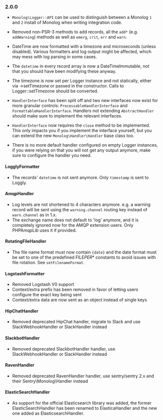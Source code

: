 ### 2.0.0

- `Monolog\Logger::API` can be used to distinguish between a Monolog `1` and `2` install of Monolog when writing integration code.

- Removed non-PSR-3 methods to add records, all the `add*` (e.g. `addWarning`) methods as well as `emerg`, `crit`, `err` and `warn`.

- DateTime are now formatted with a timezone and microseconds (unless disabled). Various formatters and log output might be affected, which may mess with log parsing in some cases.

- The `datetime` in every record array is now a DateTimeImmutable, not that you should have been modifying these anyway.

- The timezone is now set per Logger instance and not statically, either via ->setTimezone or passed in the constructor. Calls to Logger::setTimezone should be converted.

- `HandlerInterface` has been split off and two new interfaces now exist for more granular controls: `ProcessableHandlerInterface` and `FormattableHandlerInterface`. Handlers not extending `AbstractHandler` should make sure to implement the relevant
  interfaces.

- `HandlerInterface` now requires the `close` method to be implemented. This only impacts you if you implement the interface yourself, but you can extend the new `Monolog\Handler\Handler` base class too.

- There is no more default handler configured on empty Logger instances, if you were relying on that you will not get any output anymore, make sure to configure the handler you need.

#### LogglyFormatter

- The records' `datetime` is not sent anymore. Only `timestamp` is sent to Loggly.

#### AmqpHandler

- Log levels are not shortened to 4 characters anymore. e.g. a warning record will be sent using the `warning.channel` routing key instead of `warn.channel` as in 1.x.
- The exchange name does not default to 'log' anymore, and it is completely ignored now for the AMQP extension users. Only PHPAmqpLib uses it if provided.

#### RotatingFileHandler

- The file name format must now contain `{date}` and the date format must be set to one of the predefined FILE*PER*\* constants to avoid issues with file rotation. See `setFilenameFormat`.

#### LogstashFormatter

- Removed Logstash V0 support
- Context/extra prefix has been removed in favor of letting users configure the exact key being sent
- Context/extra data are now sent as an object instead of single keys

#### HipChatHandler

- Removed deprecated HipChat handler, migrate to Slack and use SlackWebhookHandler or SlackHandler instead

#### SlackbotHandler

- Removed deprecated SlackbotHandler handler, use SlackWebhookHandler or SlackHandler instead

#### RavenHandler

- Removed deprecated RavenHandler handler, use sentry/sentry 2.x and their Sentry\Monolog\Handler instead

#### ElasticSearchHandler

- As support for the official Elasticsearch library was added, the former ElasticSearchHandler has been renamed to ElasticaHandler and the new one added as ElasticsearchHandler.
